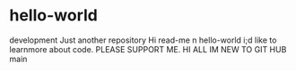 # hello-world
development
Just another repository
Hi read-me n hello-world
i;d like to learnmore about code.
PLEASE SUPPORT ME.
HI ALL 
IM NEW TO GIT HUB
 main
